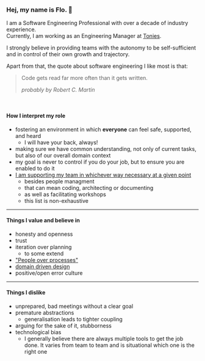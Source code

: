 ### Hej, my name is Flo. 👋

I am a Software Engineering Professional with over a decade of industry experience. <br>
Currently, I am working as an Engineering Manager at [Tonies](https://tonies.com/de-de/).

I strongly believe in providing teams with the autonomy to be self-sufficient and in control of their own growth and trajectory.
<br>

Apart from that, the quote about software engineering I like most is that:

> Code gets read far more often than it gets written.
>
> _probably by Robert C. Martin_
<br>

#### How I interpret my role

- fostering an environment in which __everyone__ can feel safe, supported, and heard
  - I will have your back, always!
- making sure we have common understanding, not only of current tasks, but also of our overall domain context
- my goal is never to control if you do your job, but to ensure you are enabled to do it
- [I am supporting my team in whichever way necessary at a given point](https://en.wikipedia.org/wiki/Servant_leadership)
  - besides people managment
  - that can mean coding, architecting or documenting
  - as well as facilitating workshops
  - this list is non-exhaustive
___

#### Things I value and believe in

- honesty and openness
- trust
- iteration over planning
  - to some extend
- ["People over processes"](https://agilemanifesto.org/)
- [domain driven design](https://en.wikipedia.org/wiki/Domain-driven_design)
- positive/open error culture

___

#### Things I dislike

- unprepared, bad meetings without a clear goal
- premature abstractions
  - generalisation leads to tighter coupling
- arguing for the sake of it, stubborness
- technological bias
  - I generally believe there are always multiple tools to get the job done. It varies from team to team and is situational which one is the right one
